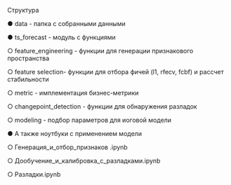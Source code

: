 Структура

● data - папка с собранными данными

● ts_forecast - модуль с функциями

○ feature_engineering - функции для генерации признакового пространства

○ feature selection- функции для отбора фичей (l1, rfecv, fcbf) и рассчет стабильности

○ metric - имплементация бизнес-метрики

○ changepoint_detection - функции для обнаружения разладок

○ modeling - подбор параметров для иоговой модели

● А также ноутбуки с применением модели

○ Генерация_и_отбор_признаков .ipynb

○ Дообучение_и_калибровка_с_разладками.ipynb

○ Разладки.ipynb
